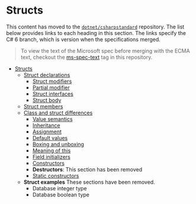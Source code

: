 # Structs

This content has moved to the [`dotnet/csharpstandard`](https://github.com/dotnet/csharpstandard) repository.
The list below provides links to each heading in this section. The links specify the C# 6 branch, which is version when the specifications merged.

> To view the text of the Microsoft spec before merging with the ECMA text, checkout the [ms-spec-text](https://github.com/dotnet/csharplang/releases/tag/ms-spec-text) tag in this repository.

- <a id="structs"></a>[Structs](https://github.com/dotnet/csharpstandard/blob/draft-v6/standard/structs.md#15-structs)
  - <a id="struct-declarations"></a>[Struct declarations](https://github.com/dotnet/csharpstandard/blob/draft-v6/standard/structs.md#152-struct-declarations)
    - <a id="struct-modifiers"></a>[Struct modifiers](https://github.com/dotnet/csharpstandard/blob/draft-v6/standard/structs.md#1522-struct-modifiers)
    - <a id="partial-modifier"></a>[Partial modifier](https://github.com/dotnet/csharpstandard/blob/draft-v6/standard/structs.md#1523-partial-modifier)
    - <a id="struct-interfaces"></a>[Struct interfaces](https://github.com/dotnet/csharpstandard/blob/draft-v6/standard/structs.md#1524-struct-interfaces)
    - <a id="struct-body"></a>[Struct body](https://github.com/dotnet/csharpstandard/blob/draft-v6/standard/structs.md#1525-struct-body)
  - <a id="struct-members"></a>[Struct members](https://github.com/dotnet/csharpstandard/blob/draft-v6/standard/structs.md#153-struct-members)
  - <a id="class-and-struct-differences"></a>[Class and struct differences](https://github.com/dotnet/csharpstandard/blob/draft-v6/standard/structs.md#154-class-and-struct-differences)
    - <a id="value-semantics"></a>[Value semantics](https://github.com/dotnet/csharpstandard/blob/draft-v6/standard/structs.md#1542-value-semantics)
    - <a id="inheritance"></a>[Inheritance](https://github.com/dotnet/csharpstandard/blob/draft-v6/standard/structs.md#1543-inheritance)
    - <a id="assignment"></a>[Assignment](https://github.com/dotnet/csharpstandard/blob/draft-v6/standard/structs.md#1544-assignment)
    - <a id="default-values"></a>[Default values](https://github.com/dotnet/csharpstandard/blob/draft-v6/standard/structs.md#1545-default-values)
    - <a id="boxing-and-unboxing"></a>[Boxing and unboxing](https://github.com/dotnet/csharpstandard/blob/draft-v6/standard/structs.md#1546-boxing-and-unboxing)
    - <a id="meaning-of-this"></a>[Meaning of this](https://github.com/dotnet/csharpstandard/blob/draft-v6/standard/structs.md#1547-meaning-of-this)
    - <a id="field-initializers"></a>[Field initializers](https://github.com/dotnet/csharpstandard/blob/draft-v6/standard/structs.md#1548-field-initializers)
    - <a id="constructors"></a>[Constructors](https://github.com/dotnet/csharpstandard/blob/draft-v6/standard/structs.md#1549-constructors)
    - <a id="destructors"></a>**Destructors**: This section has been removed
    - <a id="static-constructors"></a>[Static constructors](https://github.com/dotnet/csharpstandard/blob/draft-v6/standard/structs.md#15410-static-constructors)
  - <a id="struct-examples"></a>**Struct examples** These sections have been removed.
    - <a id="database-integer-type"></a>Database integer type
    - <a id="database-boolean-type"></a>Database boolean type
